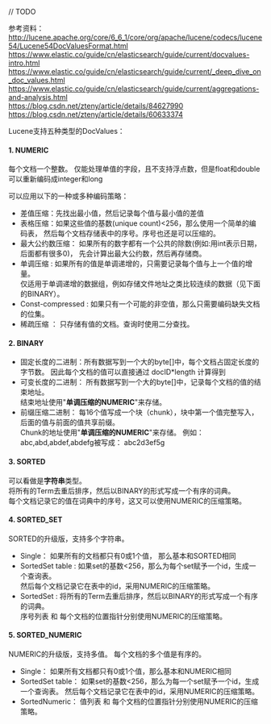 // TODO 

参考资料：  
http://lucene.apache.org/core/6_6_1/core/org/apache/lucene/codecs/lucene54/Lucene54DocValuesFormat.html  
https://www.elastic.co/guide/cn/elasticsearch/guide/current/docvalues-intro.html
https://www.elastic.co/guide/cn/elasticsearch/guide/current/_deep_dive_on_doc_values.html    
https://www.elastic.co/guide/cn/elasticsearch/guide/current/aggregations-and-analysis.html  
https://blog.csdn.net/zteny/article/details/84627990  
https://blog.csdn.net/zteny/article/details/60633374  


Lucene支持五种类型的DocValues：

#### 1. NUMERIC
每个文档一个整数。 仅能处理单值的字段，且不支持浮点数，但是float和double可以重新编码成integer和long 

可以应用以下的一种或多种编码策略： 
- 差值压缩：先找出最小值，然后记录每个值与最小值的差值
- 表格压缩：如果这些值的基数(unique count)<256，那么使用一个简单的编码表，
然后每个文档存储表中的序号。序号也还是可以压缩的。 
- 最大公约数压缩： 如果所有的数字都有一个公共的除数(例如:用int表示日期，后面都有很多0)，
先会计算出最大公约数，然后再存储商。
- 单调压缩 : 如果所有的值是单调递增的，只需要记录每个值与上一个值的增量。  
仅适用于单调递增的数据组，例如存储文件地址之类比较连续的数据（见下面的BINARY）。
- Const-compressed : 如果只有一个可能的非空值，那么只需要编码缺失文档的位集。 
- 稀疏压缩 ： 只存储有值的文档。查询时使用二分查找。 

#### 2. BINARY
- 固定长度的二进制：所有数据写到一个大的byte[]中，每个文档占固定长度的字节数。
因此每个文档的值可以直接通过 docID*length 计算得到
- 可变长度的二进制： 所有数据写到一个大的byte[]中，记录每个文档的值的结束地址。  
结束地址使用"**单调压缩的NUMERIC**"来存储。 
- 前缀压缩二进制： 每16个值写成一个块（chunk），块中第一个值完整写入，后面的值与前面的值共享前缀。  
Chunk的地址使用"**单调压缩的NUMERIC**"来存储。 
例如： abc,abd,abdef,abdefg被写成： abc2d3ef5g

#### 3. SORTED
可以看做是**字符串**类型。  
将所有的Term去重后排序，然后以BINARY的形式写成一个有序的词典。  
每个文档记录它的值在词典中的序号，这又可以使用NUMERIC的压缩策略。 

#### 4. SORTED_SET 
SORTED的升级版，支持多个字符串。
- Single： 如果所有的文档都只有0或1个值， 那么基本和SORTED相同
- SortedSet table :  如果set的基数<256，那么为每个set赋予一个id，生成一个查询表。  
然后每个文档记录它在表中的id，采用NUMERIC的压缩策略。 
- SortedSet : 将所有的Term去重后排序，然后以BINARY的形式写成一个有序的词典。  
序号列表 和 每个文档的位置指针分别使用NUMERIC的压缩策略。 

#### 5. SORTED_NUMERIC   
NUMERIC的升级版，支持多值。 每个文档的多个值是有序的。 
- Single： 如果所有文档都只有0或1个值，那么基本和NUMERIC相同
- SortedSet table： 如果set的基数<256，那么为每一个set赋予一个id，生成一个查询表。
然后每个文档记录它在表中的id，采用NUMERIC的压缩策略。  
- SortedNumeric： 值列表 和 每个文档的位置指针分别使用NUMERIC的压缩策略。  























